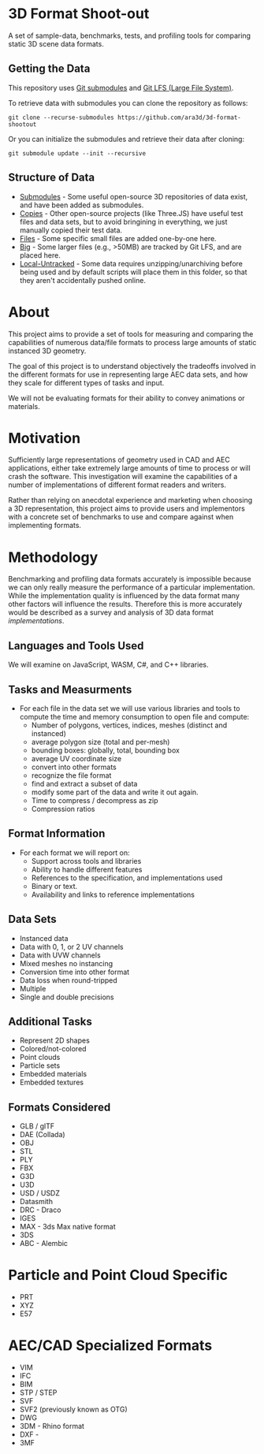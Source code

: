 # 3D Format Shoot-out

A set of sample-data, benchmarks, tests, and profiling tools for comparing static 3D scene data formats.

## Getting the Data

This repository uses [Git submodules](https://git-scm.com/book/en/v2/Git-Tools-Submodules) and 
[Git LFS (Large File System)](https://git-lfs.com/). 

To retrieve data with submodules you can clone the repository as follows:

```
git clone --recurse-submodules https://github.com/ara3d/3d-format-shootout
```

Or you can initialize the submodules and retrieve their data after cloning:

```
git submodule update --init --recursive
```

## Structure of Data 

* [Submodules](https://github.com/ara3d/3d-format-shootout/data/submodules) - Some useful open-source 3D repositories of data exist, and have been added as submodules. 
* [Copies](https://github.com/ara3d/3d-format-shootout/tree/main/data/copies) - Other open-source projects (like Three.JS) have useful test files and data sets, but to avoid bringining in everything, we just manually copied 
their test data.
* [Files](https://github.com/ara3d/3d-format-shootout/tree/main/data/files) - Some specific small files are added one-by-one here.
* [Big](https://github.com/ara3d/3d-format-shootout/tree/main/data/big) - Some larger files (e.g., >50MB) are tracked by Git LFS, and are placed here. 
* [Local-Untracked](https://github.com/ara3d/3d-format-shootout/tree/main/data/local-untracked) - Some data requires unzipping/unarchiving before being used and by default scripts will place them in this folder, so that they aren't accidentally pushed online.

# About

This project aims to provide a set of tools for measuring and comparing the capabilities of numerous data/file formats
to process large amounts of static instanced 3D geometry. 

The goal of this project is to understand objectively the tradeoffs involved in the different formats for use in representing 
large AEC data sets, and how they scale for different types of tasks and input. 

We will not be evaluating formats for their ability to convey animations or materials. 

# Motivation

Sufficiently large representations of geometry used in CAD and AEC applications, either take extremely large amounts of time to process 
or will crash the software. This investigation will examine the capabilities of a number of implementations of different format readers and 
writers. 

Rather than relying on anecdotal experience and marketing when choosing a 3D representation, this project aims to provide users and implementors 
with a concrete set of benchmarks to use and compare against when implementing formats.   

# Methodology 

Benchmarking and profiling data formats accurately is impossible because we can only really measure the performance of a particular 
implementation. While the implementation quality is influenced by the data format many other factors will influence the results. 
Therefore this is more accurately would be described as a survey and analysis of 3D data format _implementations_. 

## Languages and Tools Used

We will examine on JavaScript, WASM, C#, and C++ libraries.     

## Tasks and Measurments

* For each file in the data set we will use various libraries and tools to compute the time and memory consumption to open file and compute:
  * Number of polygons, vertices, indices, meshes (distinct and instanced)
  * average polygon size (total and per-mesh)
  * bounding boxes: globally, total, bounding box
  * average UV coordinate size
  * convert into other formats
  * recognize the file format 
  * find and extract a subset of data
  * modify some part of the data and write it out again.  
  * Time to compress / decompress as zip
  * Compression ratios  

## Format Information

* For each format we will report on: 
  * Support across tools and libraries  
  * Ability to handle different features 
  * References to the specification, and implementations used
  * Binary or text.
  * Availability and links to reference implementations
  
## Data Sets

* Instanced data
* Data with 0, 1, or 2 UV channels
* Data with UVW channels 
* Mixed meshes no instancing
* Conversion time into other format
* Data loss when round-tripped 
* Multiple
* Single and double precisions

## Additional Tasks 

* Represent 2D shapes
* Colored/not-colored
* Point clouds
* Particle sets
* Embedded materials
* Embedded textures 
  
## Formats Considered 

* GLB / glTF
* DAE (Collada)
* OBJ
* STL
* PLY
* FBX
* G3D
* U3D
* USD / USDZ
* Datasmith
* DRC - Draco
* IGES
* MAX - 3ds Max native format
* 3DS
* ABC - Alembic

# Particle and Point Cloud Specific

* PRT
* XYZ
* E57 

# AEC/CAD Specialized Formats

* VIM
* IFC
* BIM 
* STP / STEP
* SVF
* SVF2 (previously known as OTG) 
* DWG 
* 3DM - Rhino format
* DXF -
* 3MF 

